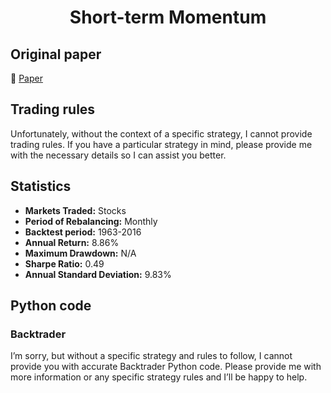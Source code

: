 <div align="center">
  <h1>Short-term Momentum</h1>
</div>

## Original paper

📕 [Paper](https://papers.ssrn.com/sol3/papers.cfm?abstract_id=3150525)

## Trading rules

Unfortunately, without the context of a specific strategy, I cannot provide trading rules. If you have a particular strategy in mind, please provide me with the necessary details so I can assist you better.

## Statistics

- **Markets Traded:** Stocks
- **Period of Rebalancing:** Monthly
- **Backtest period:** 1963-2016
- **Annual Return:** 8.86%
- **Maximum Drawdown:** N/A
- **Sharpe Ratio:** 0.49
- **Annual Standard Deviation:** 9.83%

## Python code

### Backtrader

I’m sorry, but without a specific strategy and rules to follow, I cannot provide you with accurate Backtrader Python code. Please provide me with more information or any specific strategy rules and I’ll be happy to help.